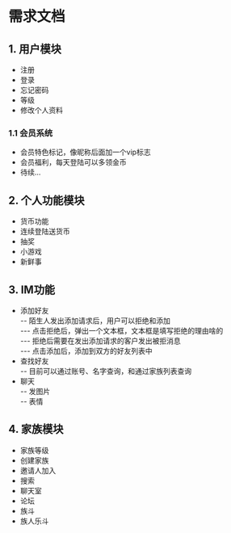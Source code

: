 # 需求文档
## 1. 用户模块
- 注册
- 登录
- 忘记密码
- 等级
- 修改个人资料 
### 1.1 会员系统
- 会员特色标记，像昵称后面加一个vip标志
- 会员福利，每天登陆可以多领金币
- 待续...
## 2. 个人功能模块
- 货币功能
 - 连续登陆送货币
 - 抽奖
 - 小游戏  
- 新鲜事
## 3. IM功能
- 添加好友<br/>
-- 陌生人发出添加请求后，用户可以拒绝和添加<br/>
--- 点击拒绝后，弹出一个文本框，文本框是填写拒绝的理由啥的<br/>
--- 拒绝后需要在发出添加请求的客户发出被拒消息<br/>
--- 点击添加后，添加到双方的好友列表中<br/>
- 查找好友<br/>
-- 目前可以通过账号、名字查询，和通过家族列表查询<br/>
- 聊天<br/>
-- 发图片<br/>
-- 表情
## 4. 家族模块
- 家族等级
- 创建家族
- 邀请人加入
- 搜索
- 聊天室
- 论坛
- 族斗
- 族人乐斗
